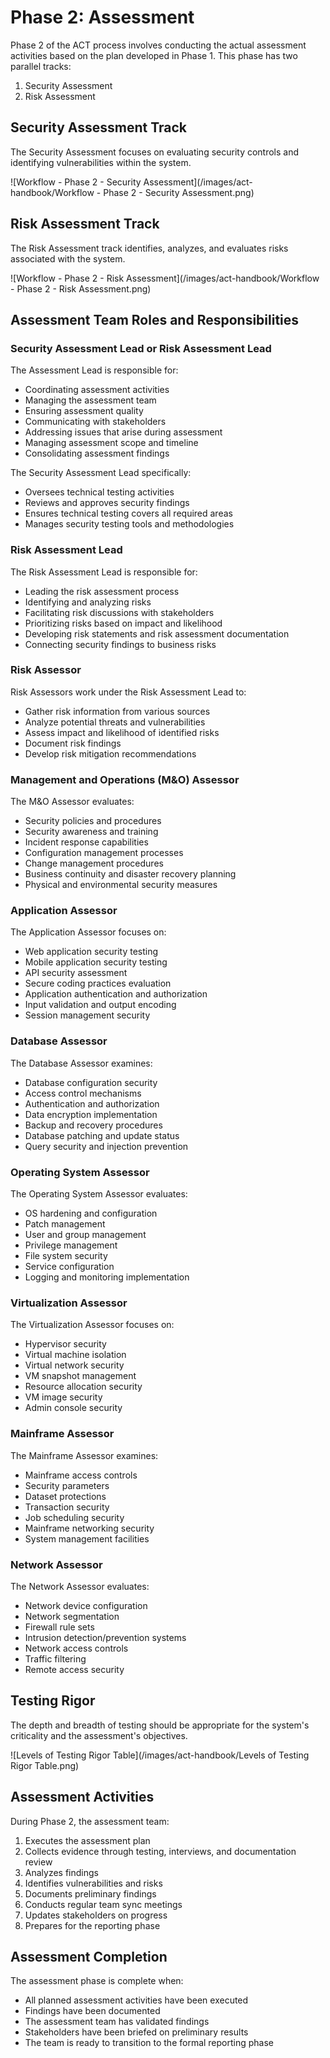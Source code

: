 # Phase 2: Assessment

Phase 2 of the ACT process involves conducting the actual assessment activities based on the plan developed in Phase 1. This phase has two parallel tracks:

1. Security Assessment
2. Risk Assessment

## Security Assessment Track

The Security Assessment focuses on evaluating security controls and identifying vulnerabilities within the system.

![Workflow - Phase 2 - Security Assessment](/images/act-handbook/Workflow - Phase 2 - Security Assessment.png)

## Risk Assessment Track

The Risk Assessment track identifies, analyzes, and evaluates risks associated with the system.

![Workflow - Phase 2 - Risk Assessment](/images/act-handbook/Workflow - Phase 2 - Risk Assessment.png)

## Assessment Team Roles and Responsibilities

### Security Assessment Lead or Risk Assessment Lead

The Assessment Lead is responsible for:

- Coordinating assessment activities
- Managing the assessment team
- Ensuring assessment quality
- Communicating with stakeholders
- Addressing issues that arise during assessment
- Managing assessment scope and timeline
- Consolidating assessment findings

The Security Assessment Lead specifically:
- Oversees technical testing activities
- Reviews and approves security findings
- Ensures technical testing covers all required areas
- Manages security testing tools and methodologies

### Risk Assessment Lead

The Risk Assessment Lead is responsible for:

- Leading the risk assessment process
- Identifying and analyzing risks
- Facilitating risk discussions with stakeholders
- Prioritizing risks based on impact and likelihood
- Developing risk statements and risk assessment documentation
- Connecting security findings to business risks

### Risk Assessor

Risk Assessors work under the Risk Assessment Lead to:

- Gather risk information from various sources
- Analyze potential threats and vulnerabilities
- Assess impact and likelihood of identified risks
- Document risk findings
- Develop risk mitigation recommendations

### Management and Operations (M&O) Assessor

The M&O Assessor evaluates:

- Security policies and procedures
- Security awareness and training
- Incident response capabilities
- Configuration management processes
- Change management procedures
- Business continuity and disaster recovery planning
- Physical and environmental security measures

### Application Assessor

The Application Assessor focuses on:

- Web application security testing
- Mobile application security testing
- API security assessment
- Secure coding practices evaluation
- Application authentication and authorization
- Input validation and output encoding
- Session management security

### Database Assessor

The Database Assessor examines:

- Database configuration security
- Access control mechanisms
- Authentication and authorization
- Data encryption implementation
- Backup and recovery procedures
- Database patching and update status
- Query security and injection prevention

### Operating System Assessor

The Operating System Assessor evaluates:

- OS hardening and configuration
- Patch management
- User and group management
- Privilege management
- File system security
- Service configuration
- Logging and monitoring implementation

### Virtualization Assessor

The Virtualization Assessor focuses on:

- Hypervisor security
- Virtual machine isolation
- Virtual network security
- VM snapshot management
- Resource allocation security
- VM image security
- Admin console security

### Mainframe Assessor

The Mainframe Assessor examines:

- Mainframe access controls
- Security parameters
- Dataset protections
- Transaction security
- Job scheduling security
- Mainframe networking security
- System management facilities

### Network Assessor

The Network Assessor evaluates:

- Network device configuration
- Network segmentation
- Firewall rule sets
- Intrusion detection/prevention systems
- Network access controls
- Traffic filtering
- Remote access security

## Testing Rigor

The depth and breadth of testing should be appropriate for the system's criticality and the assessment's objectives.

![Levels of Testing Rigor Table](/images/act-handbook/Levels of Testing Rigor Table.png)

## Assessment Activities

During Phase 2, the assessment team:

1. Executes the assessment plan
2. Collects evidence through testing, interviews, and documentation review
3. Analyzes findings
4. Identifies vulnerabilities and risks
5. Documents preliminary findings
6. Conducts regular team sync meetings
7. Updates stakeholders on progress
8. Prepares for the reporting phase

## Assessment Completion

The assessment phase is complete when:

- All planned assessment activities have been executed
- Findings have been documented
- The assessment team has validated findings
- Stakeholders have been briefed on preliminary results
- The team is ready to transition to the formal reporting phase